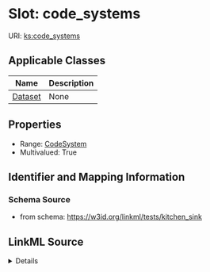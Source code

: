 # Slot: code_systems

URI: [ks:code_systems](https://w3id.org/linkml/tests/kitchen_sink/code_systems)



<!-- no inheritance hierarchy -->




## Applicable Classes

| Name | Description |
| --- | --- |
[Dataset](Dataset.md) | None






## Properties

* Range: [CodeSystem](CodeSystem.md)
* Multivalued: True







## Identifier and Mapping Information







### Schema Source


* from schema: https://w3id.org/linkml/tests/kitchen_sink




## LinkML Source

<details>
```yaml
name: code systems
from_schema: https://w3id.org/linkml/tests/kitchen_sink
rank: 1000
multivalued: true
alias: code_systems
domain_of:
- Dataset
range: CodeSystem
inlined: true

```
</details>